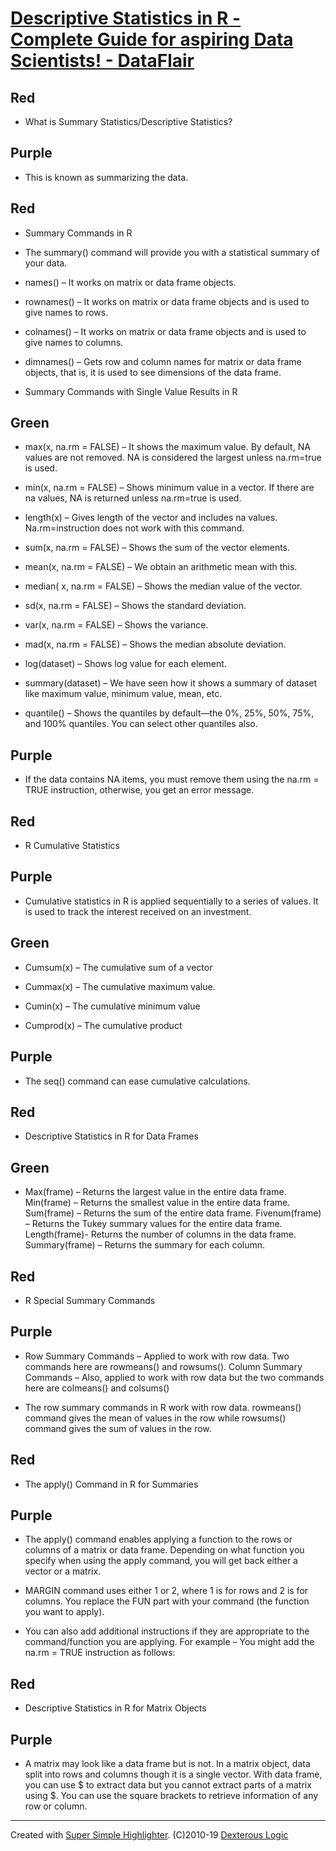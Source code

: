 # [Descriptive Statistics in R - Complete Guide for aspiring Data Scientists! - DataFlair](https://data-flair.training/blogs/descriptive-statistics-in-r/)

## Red
* What is Summary Statistics/Descriptive Statistics?

## Purple
* This is known as summarizing the data.

## Red
* Summary Commands in R

* The summary() command will provide you with a statistical summary of your data.

* names() – It works on matrix or data frame objects.

* rownames() – It works on matrix or data frame objects and is used to give names to rows.

* colnames() – It works on matrix or data frame objects and is used to give names to columns.

* dimnames() – Gets row and column names for matrix or data frame objects, that is, it is used to see dimensions of the data frame.

* Summary Commands with Single Value Results in R

## Green
* max(x, na.rm = FALSE) – It shows the maximum value. By default, NA values are not removed. NA is considered the largest unless na.rm=true is used.

* min(x, na.rm = FALSE) – Shows minimum value in a vector. If there are na values, NA is returned unless na.rm=true is used.

* length(x) – Gives length of the vector and includes na values. Na.rm=instruction does not work with this command.

* sum(x, na.rm = FALSE) – Shows the sum of the vector elements.

* mean(x, na.rm = FALSE) – We obtain an arithmetic mean with this.

* median( x, na.rm = FALSE) – Shows the median value of the vector.

* sd(x, na.rm = FALSE) – Shows the standard deviation.

* var(x, na.rm = FALSE) – Shows the variance.

* mad(x, na.rm = FALSE) – Shows the median absolute deviation.

* log(dataset) – Shows log value for each element.

* summary(dataset) – We have seen how it shows a summary of dataset like maximum value, minimum value, mean, etc.

* quantile() – Shows the quantiles by default—the 0%, 25%, 50%, 75%, and 100% quantiles. You can select other quantiles also.

## Purple
* If the data contains NA items, you must remove them using the na.rm = TRUE instruction, otherwise, you get an error message.

## Red
* R Cumulative Statistics

## Purple
* Cumulative statistics in R is applied sequentially to a series of values. It is used to track the interest received on an investment.

## Green
* Cumsum(x) – The cumulative sum of a vector

* Cummax(x) – The cumulative maximum value.

* Cumin(x) – The cumulative minimum value

* Cumprod(x) – The cumulative product

## Purple
* The seq() command can ease cumulative calculations.

## Red
* Descriptive Statistics in R for Data Frames

## Green
* Max(frame) – Returns the largest value in the entire data frame. Min(frame) – Returns the smallest value in the entire data frame. Sum(frame) – Returns the sum of the entire data frame. Fivenum(frame) – Returns the Tukey summary values for the entire data frame. Length(frame)- Returns the number of columns in the data frame. Summary(frame) – Returns the summary for each column.

## Red
* R Special Summary Commands

## Purple
* Row Summary Commands – Applied to work with row data. Two commands here are rowmeans() and rowsums(). Column Summary Commands – Also, applied to work with row data but the two commands here are colmeans() and colsums()

* The row summary commands in R work with row data. rowmeans() command gives the mean of values in the row while rowsums() command gives the sum of values in the row.

## Red
* The apply() Command in R for Summaries

## Purple
* The apply() command enables applying a function to the rows or columns of a matrix or data frame. Depending on what function you specify when using the apply command, you will get back either a vector or a matrix.

* MARGIN command uses either 1 or 2, where 1 is for rows and 2 is for columns. You replace the FUN part with your command (the function you want to apply).

* You can also add additional instructions if they are appropriate to the command/function you are applying. For example – You might add the na.rm = TRUE instruction as follows:

## Red
* Descriptive Statistics in R for Matrix Objects

## Purple
* A matrix may look like a data frame but is not. In a matrix object, data split into rows and columns though it is a single vector.  With data frame, you can use $ to extract data but you cannot extract parts of a matrix using $. You can use the square brackets to retrieve information of any row or column.

---
Created with [Super Simple Highlighter](https://chrome.google.com/webstore/detail/hhlhjgianpocpoppaiihmlpgcoehlhio). (C)2010-19 [Dexterous Logic](https://www.dexterouslogic.com)